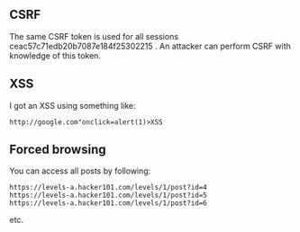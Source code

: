 ## CSRF

The same CSRF token is used for all sessions ceac57c71edb20b7087e184f25302215 . An attacker can perform CSRF with knowledge of this token.

## XSS

I got an XSS using something like:

    http://google.com"onclick=alert(1)>XSS

## Forced browsing

You can access all posts by following:

    https://levels-a.hacker101.com/levels/1/post?id=4
    https://levels-a.hacker101.com/levels/1/post?id=5
    https://levels-a.hacker101.com/levels/1/post?id=6

etc.


